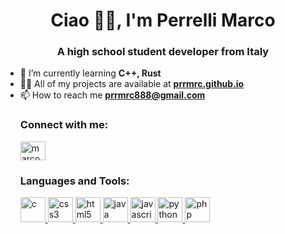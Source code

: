 <h1 align="center">Ciao 🙋‍♂️, I'm Perrelli Marco</h1> <h3 align="center">A high school student developer from Italy</h3> 

- 🌱 I’m currently learning **C++, Rust** 
- 👨‍💻 All of my projects are available at **<a href="https://bit.ly/3XnFxXB">prrmrc.github.io</a>** 
- 📫 How to reach me **prrmrc888@gmail.com** <h3 align="left">Connect with me:</h3> <p align="left"> <a href="https://bit.ly/3XhAAiR" target="blank"><img align="center" src="https://bit.ly/3D17hZI" alt="marco.perrelli" height="30" width="40" /></a> </p> <h3 align="left">Languages and Tools:</h3> <p align="left"> <a href="https://bit.ly/3XFLXAY" target="_blank" rel="noreferrer"> <img src="https://bit.ly/3XrEAxp" alt="c" width="40" height="40"/> </a> <a href="https://bit.ly/3R0otEE" target="_blank" rel="noreferrer"> <img src="https://bit.ly/3GVFsmN" alt="css3" width="40" height="40"/> </a> <a href="https://bit.ly/3iZhEq2" target="_blank" rel="noreferrer"> <img src="https://bit.ly/3Woy09E" alt="html5" width="40" height="40"/> </a> <a href="https://www.java.com" target="_blank" rel="noreferrer"> <img src="https://bit.ly/3XAUqW6" alt="java" width="40" height="40"/> </a> <a href="https://mzl.la/3HkrWKS" target="_blank" rel="noreferrer"> <img src="https://bit.ly/3J1Y2ME" alt="javascript" width="40" height="40"/> </a> <a href="https://bit.ly/3kou3UR" target="_blank" rel="noreferrer"> <img src="https://bit.ly/3IYZa3B" alt="python" width="40" height="40"/> </a> <a href="https://www.php.net" target="_blank" rel="noreferrer"> <img src="https://bit.ly/3WqVESA" alt="php" width="40" height="40"/> </a> </p>
